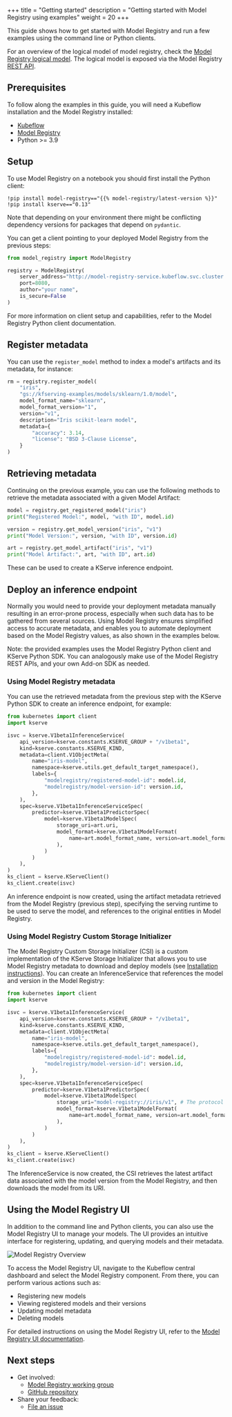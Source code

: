 +++
title = "Getting started"
description = "Getting started with Model Registry using examples"
weight = 20
+++

This guide shows how to get started with Model Registry and run a few examples using the
command line or Python clients.

For an overview of the logical model of model registry, check the [Model Registry logical model](https://github.com/kubeflow/model-registry/blob/main/docs/logical_model.md).
The logical model is exposed via the Model Registry [REST API](reference/rest-api).

## Prerequisites

To follow along the examples in this guide, you will need a Kubeflow installation and the Model Registry installed:

- [Kubeflow](/docs/started/installing-kubeflow/)
- [Model Registry](/docs/components/model-registry/installation/)
- Python >= 3.9

<!-- TODO: list python client as a requirement -->

## Setup

To use Model Registry on a notebook you should first install the Python client:

```raw
!pip install model-registry=="{{% model-registry/latest-version %}}"
!pip install kserve=="0.13"
```

Note that depending on your environment there might be conflicting dependency versions for packages that depend on
`pydantic`.

You can get a client pointing to your deployed Model Registry from the previous steps:

```python
from model_registry import ModelRegistry

registry = ModelRegistry(
    server_address="http://model-registry-service.kubeflow.svc.cluster.local",
    port=8080,
    author="your name",
    is_secure=False
)
```

<!-- TODO: missing link -->

For more information on client setup and capabilities, refer to the Model Registry Python client documentation.

## Register metadata

You can use the `register_model` method to index a model's artifacts and its metadata, for instance:

```python
rm = registry.register_model(
    "iris",
    "gs://kfserving-examples/models/sklearn/1.0/model",
    model_format_name="sklearn",
    model_format_version="1",
    version="v1",
    description="Iris scikit-learn model",
    metadata={
        "accuracy": 3.14,
        "license": "BSD 3-Clause License",
    }
)
```

## Retrieving metadata

Continuing on the previous example, you can use the following methods to retrieve the metadata associated with a given Model Artifact:

```python
model = registry.get_registered_model("iris")
print("Registered Model:", model, "with ID", model.id)

version = registry.get_model_version("iris", "v1")
print("Model Version:", version, "with ID", version.id)

art = registry.get_model_artifact("iris", "v1")
print("Model Artifact:", art, "with ID", art.id)
```

These can be used to create a KServe inference endpoint.

## Deploy an inference endpoint

Normally you would need to provide your deployment metadata manually resulting in an error-prone process, especially
when such data has to be gathered from several sources.
Using Model Registry ensures simplified access to accurate metadata, and enables you to automate deployment based on the Model Registry values, as also shown in the examples below.

Note: the provided examples uses the Model Registry Python client and KServe Python SDK. You can analogously make use of the Model Registry REST APIs, and your own Add-on SDK as needed.

### Using Model Registry metadata

You can use the retrieved metadata from the previous step with the KServe Python SDK to create an inference endpoint, for example:

```python
from kubernetes import client
import kserve

isvc = kserve.V1beta1InferenceService(
    api_version=kserve.constants.KSERVE_GROUP + "/v1beta1",
    kind=kserve.constants.KSERVE_KIND,
    metadata=client.V1ObjectMeta(
        name="iris-model",
        namespace=kserve.utils.get_default_target_namespace(),
        labels={
            "modelregistry/registered-model-id": model.id,
            "modelregistry/model-version-id": version.id,
        },
    ),
    spec=kserve.V1beta1InferenceServiceSpec(
        predictor=kserve.V1beta1PredictorSpec(
            model=kserve.V1beta1ModelSpec(
                storage_uri=art.uri,
                model_format=kserve.V1beta1ModelFormat(
                    name=art.model_format_name, version=art.model_format_version
                ),
            )
        )
    ),
)
ks_client = kserve.KServeClient()
ks_client.create(isvc)
```

An inference endpoint is now created, using the artifact metadata retrieved from the Model Registry (previous step),
specifying the serving runtime to be used to serve the model, and references to the original entities in Model Registry.

### Using Model Registry Custom Storage Initializer

The Model Registry Custom Storage Initializer (CSI) is a custom implementation of the KServe Storage Initializer that allows you to use Model Registry metadata to download and deploy models (see [Installation instructions](installation.md)). You can create an InferenceService that references the model and version in the Model Registry:

```python
from kubernetes import client
import kserve

isvc = kserve.V1beta1InferenceService(
    api_version=kserve.constants.KSERVE_GROUP + "/v1beta1",
    kind=kserve.constants.KSERVE_KIND,
    metadata=client.V1ObjectMeta(
        name="iris-model",
        namespace=kserve.utils.get_default_target_namespace(),
        labels={
            "modelregistry/registered-model-id": model.id,
            "modelregistry/model-version-id": version.id,
        },
    ),
    spec=kserve.V1beta1InferenceServiceSpec(
        predictor=kserve.V1beta1PredictorSpec(
            model=kserve.V1beta1ModelSpec(
                storage_uri="model-registry://iris/v1", # The protocol is model-registry://{modelName}/{modelVersion}
                model_format=kserve.V1beta1ModelFormat(
                    name=art.model_format_name, version=art.model_format_version
                ),
            )
        )
    ),
)
ks_client = kserve.KServeClient()
ks_client.create(isvc)
```

The InferenceService is now created, the CSI retrieves the latest artifact data associated with the model version from the Model Registry, and then downloads the model from its URI.

## Using the Model Registry UI

In addition to the command line and Python clients, you can also use the Model Registry UI to manage your models. The UI provides an intuitive interface for registering, updating, and querying models and their metadata.

   <img src="/docs/components/model-registry/images/model-registry-ui-main.png"
   alt="Model Registry Overview"
   class="mt-3 mb-3">

To access the Model Registry UI, navigate to the Kubeflow central dashboard and select the Model Registry component. From there, you can perform various actions such as:

- Registering new models
- Viewing registered models and their versions
- Updating model metadata
- Deleting models

For detailed instructions on using the Model Registry UI, refer to the [Model Registry UI documentation](https://github.com/kubeflow/model-registry/blob/main/clients/ui/README.md).

## Next steps

- Get involved:
  - [Model Registry working group](https://www.kubeflow.org/docs/about/community/#kubeflow-community-meetings)
  - [GitHub repository](https://github.com/kubeflow/model-registry)
- Share your feedback:
  - [File an issue](https://github.com/kubeflow/model-registry/issues)
